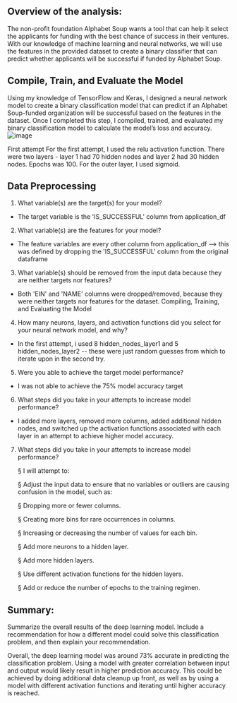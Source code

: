## Overview of the analysis:

The non-profit foundation Alphabet Soup wants a tool that can help it select the applicants for funding with the best chance of success in their ventures. With our knowledge of machine learning and neural networks, we will use the features in the provided dataset to create a binary classifier that can predict whether applicants will be successful if funded by Alphabet Soup.

## Compile, Train, and Evaluate the Model
Using my knowledge of TensorFlow and Keras, I designed a neural network model to create a binary classification model that can predict if an Alphabet Soup-funded organization will be successful based on the features in the dataset. Once I completed this step, I compiled, trained, and evaluated my binary classification model to calculate the model’s loss and accuracy.
![image](https://github.com/kaurn6538/deep-learning-challenge/assets/98873779/99a7e8fd-4c62-4a11-83e1-11ee111256fb)


First attempt
For the first attempt, I used the relu activation function. There were two layers - layer 1 had 70 hidden nodes and layer 2 had 30 hidden nodes. Epochs was 100. For the outer layer, I used sigmoid.
## Data Preprocessing

1. What variable(s) are the target(s) for your model?
*    The target variable is the 'IS_SUCCESSFUL' column from application_df
2. What variable(s) are the features for your model?
*    The feature variables are every other column from application_df --> this was defined by dropping the 'IS_SUCCESSFUL' column from the original dataframe
3. What variable(s) should be removed from the input data because they are neither targets nor features?
*    Both 'EIN' and 'NAME' columns were dropped/removed, because they were neither targets nor features for the dataset.
Compiling, Training, and Evaluating the Model
4. How many neurons, layers, and activation functions did you select for your neural network model, and why?
*    In the first attempt, i used 8 hidden_nodes_layer1 and 5 hidden_nodes_layer2 -- these were just random guesses from which to iterate upon in the second try.
5. Were you able to achieve the target model performance?
*    I was not able to achieve the 75% model accuracy target
6. What steps did you take in your attempts to increase model performance?
*    I added more layers, removed more columns, added additional hidden nodes, and switched up the activation functions associated with each layer in an attempt to achieve higher model accuracy.
7. What steps did you take in your attempts to increase model performance?

     § I will attempt to:

     § Adjust the input data to ensure that no variables or outliers are causing confusion in the model, such as:

     § Dropping more or fewer columns.

     § Creating more bins for rare occurrences in columns.

     § Increasing or decreasing the number of values for each bin.

     § Add more neurons to a hidden layer.

     § Add more hidden layers.

    § Use different activation functions for the hidden layers.

    § Add or reduce the number of epochs to the training regimen.

## Summary: 

Summarize the overall results of the deep learning model. Include a recommendation for how a different model could solve this classification problem, and then explain your recommendation.

Overall, the deep learning model was around 73% accurate in predicting the classification problem. Using a model with greater correlation between input and output would likely result in higher prediction accuracy. This could be achieved by doing additional data cleanup up front, as well as by using a model with different activation functions and iterating until higher accuracy is reached.
